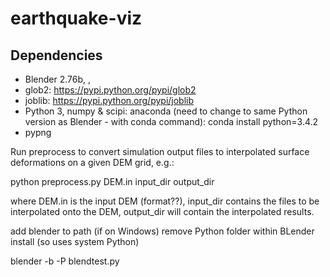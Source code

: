 # earthquake-viz

## Dependencies
* Blender 2.76b, , 
* glob2: https://pypi.python.org/pypi/glob2
* joblib: https://pypi.python.org/pypi/joblib
* Python 3, numpy & scipi: anaconda (need to change to same Python version as Blender - with conda command): conda install python=3.4.2
* pypng

Run preprocess to convert simulation output files to interpolated surface deformations on a given DEM grid, e.g.:

python preprocess.py DEM.in input_dir output_dir

where DEM.in is the input DEM (format??), input_dir contains the files to be interpolated onto the DEM, output_dir will contain the interpolated results.

add blender to path (if on Windows)
remove Python folder within BLender install (so uses system Python)

blender -b -P blendtest.py
